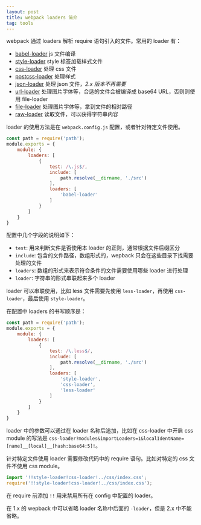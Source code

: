 ```yaml
---
layout: post
title: webpack loaders 简介
tag: tools
---
```


webpack 通过 loaders 解析 require 语句引入的文件。常用的 loader 有：

- [babel-loader](https://github.com/babel/babel-loader) js 文件编译
- [style-loader](https://github.com/webpack-contrib/style-loader) style 标签加载样式文件
- [css-loader](https://github.com/webpack-contrib/css-loader) 处理 css 文件
- [postcss-loader](https://github.com/postcss/postcss-loader) 处理样式
- [json-loader](https://github.com/webpack-contrib/json-loader) 处理 json 文件，_2.x 版本不再需要_
- [url-loader](https://github.com/webpack-contrib/url-loader) 处理图片字体等，合适的文件会被编译成 base64 URL，否则则使用 file-loader
- [file-loader](https://github.com/webpack-contrib/file-loader) 处理图片字体等，拿到文件的相对路径
- [raw-loader](https://github.com/webpack-contrib/raw-loader) 读取文件，可以获得字符串内容

loader 的使用方法是在 `webpack.config.js` 配置，或者针对特定文件使用。

```js
const path = require('path');
module.exports = {
    module: {
        loaders: [
            {
                test: /\.js$/,
                include: [
                    path.resolve(__dirname, './src')
                ],
                loaders: [
                    'babel-loader'
                ]
            }
        ]
    }
}
```

配置中几个字段的说明如下：

- `test`: 用来判断文件是否使用本 loader 的正则，通常根据文件后缀区分
- `include`: 包含的文件路径，数组形式的，wepback 只会在这些目录下找需要处理的文件
- `loaders`: 数组的形式来表示符合条件的文件需要使用哪些 loader 进行处理
- `loader`: 字符串的形式串联起来多个 loader

loader 可以串联使用，比如 less 文件需要先使用 `less-loader`，再使用 `css-loader`，最后使用 `style-loader`。

在配置中 loaders 的书写顺序是：

```js
const path = require('path');
module.exports = {
    module: {
        loaders: [
            {
                test: /\.less$/,
                include: [
                    path.resolve(__dirname, './src')
                ],
                loaders: [
                    'style-loader',
                    'css-loader',
                    'less-loader'
                ]
            }
        ]
    }
}
```

loader 中的参数可以通过在 loader 名称后追加，比如在 css-loader 中开启 css module 的写法是 `css-loader?modules&importLoaders=1&localIdentName=[name]__[local]__[hash:base64:5]!`。

针对特定文件使用 loader 需要修改代码中的 require 语句。比如对特定的 css 文件不使用 css module。

```js
import '!!style-loader!css-loader!../css/index.css';
require('!!style-loader!css-loader!../css/index.css');
```

在 require 前添加 `!!` 用来禁用所有在 config 中配置的 loader。

在 1.x 的 wepback 中可以省略 loader 名称中后面的 `-loader`，但是 2.x 中不能省略。
